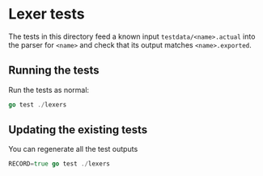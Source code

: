 # Lexer tests

The tests in this directory feed a known input `testdata/<name>.actual` into the parser for `<name>` and check
that its output matches `<name>.exported`.

## Running the tests

Run the tests as normal:
```go
go test ./lexers
```

## Updating the existing tests

You can regenerate all the test outputs

```go
RECORD=true go test ./lexers
```
